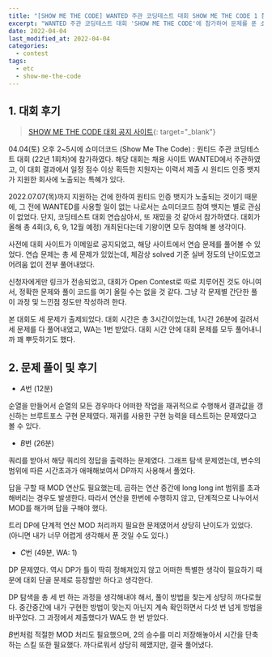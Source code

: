 ```yaml
---
title: "[SHOW ME THE CODE] WANTED 주관 코딩테스트 대회 SHOW ME THE CODE 1 참가 후기"
excerpt: "WANTED 주관 코딩테스트 대회 'SHOW ME THE CODE'에 참가하여 문제를 푼 소감과 간단한 풀이 작성"
date: 2022-04-04
last_modified_at: 2022-04-04
categories:
  - contest
tags:
  - etc
  - show-me-the-code
---
```


## 1. 대회 후기

> [SHOW ME THE CODE 대회 공지 사이트](https://www.wanted.co.kr/events/showmethecode){: target="_blank"}

04.04(토) 오후 2~5시에 쇼미더코드 (Show Me The Code) : 원티드 주관 코딩테스트 대회 (22년 1회차)에 참가하였다. 해당 대회는 채용 사이트 WANTED에서 주관하였고, 이 대회 결과에서 일정 점수 이상 획득한 지원자는 이력서 제출 시 원티드 인증 뱃지가 지원한 회사에 노출되는 특혜가 있다.

2022.07.07(목)까지 지원하는 건에 한하여 원티드 인증 뱃지가 노출되는 것이기 때문에, 그 전에 WANTED를 사용할 일이 없는 나로서는 쇼미더코드 참여 뱃지는 별로 관심이 없었다. 단지, 코딩테스트 대회 연습삼아서, 또 재밌을 것 같아서 참가하였다. 대회가 올해 총 4회(3, 6, 9, 12월 예정) 개최된다는데 기왕이면 모두 참여해 볼 생각이다. 

사전에 대회 사이트가 이메일로 공지되었고, 해당 사이트에서 연습 문제를 풀어볼 수 있었다. 연습 문제는 총 세 문제가 있었는데, 체감상 solved 기준 실버 정도의 난이도였고 어려움 없이 전부 풀어내었다.

신청자에게만 링크가 전송되었고, 대회가 Open Contest로 따로 치루어진 것도 아니여서, 정확한 문제와 풀이 코드를 여기 올릴 수는 없을 것 같다. 그냥 각 문제별 간단한 풀이 과정 및 느낀점 정도만 작성하려 한다.

본 대회도 세 문제가 출제되었다. 대회 시간은 총 3시간이었는데, 1시간 26분에 걸려서 세 문제를 다 풀어내었고, WA는 1번 받았다. 대회 시간 안에 대회 문제를 모두 풀어내니까 꽤 뿌듯하기도 했다.

## 2. 문제 풀이 및 후기

* $A$번 (12분)

순열을 만들어서 순열의 모든 경우마다 어떠한 작업을 재귀적으로 수행해서 결과값을 갱신하는 브루트포스 구현 문제였다. 재귀를 사용한 구현 능력을 테스트하는 문제였다고 볼 수 있다.

* $B$번 (26분)

쿼리를 받아서 해당 쿼리의 정답을 출력하는 문제였다. 그래프 탐색 문제였는데, 변수의 범위에 따른 시간초과가 애매해보여서 DP까지 사용해서 풀었다. 

답을 구할 때 MOD 연산도 필요했는데, 곱하는 연산 중간에 long long int 범위를 초과해버리는 경우도 발생한다. 따라서 연산을 한번에 수행하지 않고, 단계적으로 나누어서 MOD를 해가며 답을 구해야 했다.

트리 DP에 단계적 연산 MOD 처리까지 필요한 문제였어서 상당히 난이도가 있었다. (아니면 내가 너무 어렵게 생각해서 푼 것일 수도 있다.)

* $C$번 (49분, WA: 1)

DP 문제였다. 역시 DP가 틀이 딱히 정해져있지 않고 어떠한 특별한 생각이 필요하기 때문에 대회 단골 문제로 등장할만 하다고 생각한다.

DP 탐색을 총 세 번 하는 과정을 생각해내야 해서, 풀이 방법을 찾는게 상당히 까다로웠다. 중간중간에 내가 구현한 방법이 맞는지 아닌지 계속 확인하면서 다섯 번 넘게 방법을 바꾸었다. 그 과정에서 제출했다가 WA도 한 번 받았다.

$B$번처럼 적절한 MOD 처리도 필요했으며, 2의 승수를 미리 저장해놓아서 시간을 단축하는 스킬 또한 필요했다. 까다로워서 상당히 헤맸지만, 결국 풀어냈다.

